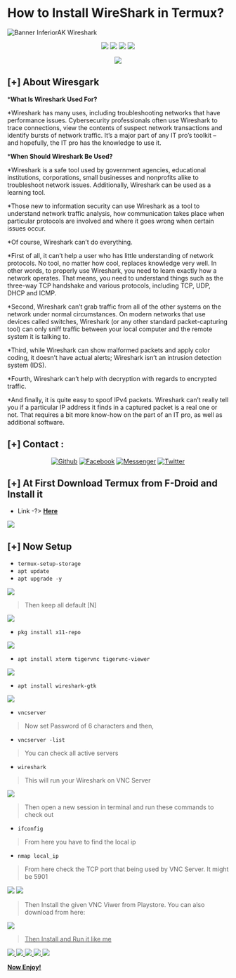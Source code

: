# How to Install WireShark in Termux?
<img src="assets/banner_wit.jpg" align="center" alt="Banner InferiorAK Wireshark">

<p align="center">
  <img src="https://img.shields.io/github/license/InferiorAK/wireshark-installation-termux?style=for-the-badge">
  <img src="https://img.shields.io/github/stars/InferiorAK/wireshark-installation-termux?style=for-the-badge">
  <img src="https://img.shields.io/github/issues/InferiorAK/wireshark-installation-termux?color=red&style=for-the-badge">
  <img src="https://img.shields.io/github/forks/InferiorAK/wireshark-installation-termux?color=teal&style=for-the-badge">
</p>
<p align="center">
  <img src="https://img.shields.io/badge/Author-InferiorAK-blue?style=flat-square">
  <!--<img src="https://hits.seeyoufarm.com/api/count/incr/badge.svg?url=https%3A%2F%2Fgithub.com%2FInferiorAK%2Fwireshark-installation-termux&title=Visitors&edge_flat=false"/></a>-->
</p>

## [+] About Wiresgark
***What Is Wireshark Used For?**

*Wireshark has many uses, including troubleshooting networks that have performance issues. Cybersecurity professionals often use Wireshark to trace connections, view the contents of suspect network transactions and identify bursts of network traffic. It’s a major part of any IT pro’s toolkit – and hopefully, the IT pro has the knowledge to use it.

***When Should Wireshark Be Used?**

*Wireshark is a safe tool used by government agencies, educational institutions, corporations, small businesses and nonprofits alike to troubleshoot network issues. Additionally, Wireshark can be used as a learning tool.

*Those new to information security can use Wireshark as a tool to understand network traffic analysis, how communication takes place when particular protocols are involved and where it goes wrong when certain issues occur.

*Of course, Wireshark can’t do everything.

*First of all, it can’t help a user who has little understanding of network protocols. No tool, no matter how cool, replaces knowledge very well. In other words, to properly use Wireshark, you need to learn exactly how a network operates. That means, you need to understand things such as the three-way TCP handshake and various protocols, including TCP, UDP, DHCP and ICMP.

*Second, Wireshark can’t grab traffic from all of the other systems on the network under normal circumstances. On modern networks that use devices called switches, Wireshark (or any other standard packet-capturing tool) can only sniff traffic between your local computer and the remote system it is talking to.

*Third, while Wireshark can show malformed packets and apply color coding, it doesn’t have actual alerts; Wireshark isn’t an intrusion detection system (IDS).

*Fourth, Wireshark can’t help with decryption with regards to encrypted traffic.

*And finally, it is quite easy to spoof  IPv4 packets. Wireshark can’t really tell you if a particular IP address it finds in a captured packet is a real one or not. That requires a bit more know-how on the part of an IT pro, as well as additional software.

## [+] Contact :
<div align=center>
 
[![Github](https://img.shields.io/badge/Github-InferiorAK-orange?style=for-the-badge&logo=github)](https://github.com/InferiorAK)
[![Facebook](https://img.shields.io/badge/Facebook-InferiorAK-red?style=for-the-badge&logo=facebook)](https://www.facebook.com/InferiorAK)
[![Messenger](https://img.shields.io/badge/Chat-Messenger-blue?style=for-the-badge&logo=messenger)](https://m.me/InferiorAK)
[![Twitter](https://img.shields.io/badge/Twitter-InferiorAK-skyblue?style=for-the-badge&logo=twitter)](https://www.twitter.com/InferiorAK)
 
</div>

## [+] At First Download Termux from F-Droid and Install it
- Link -?> <a href="https://f-droid.org/en/packages/com.termux/" target="_blank">**Here**</a>
<img src="assets/ss1.JPG">

## [+] Now Setup
- ` termux-setup-storage `
- ` apt update `
- ` apt upgrade -y `

<img src="assets/ss2.JPG">

> Then keep all default [N]

<img src="assets/ss3.JPG">

- ` pkg install x11-repo `

<img src="assets/ss4.JPG">

- ` apt install xterm tigervnc tigervnc-viewer `

<img src="assets/ss5.JPG">

- ` apt install wireshark-gtk `

<img src="assets/ss6.JPG">

- ` vncserver `
> Now set Password of 6 characters and then,

- ` vncserver -list `
> You can check all active servers

- ` wireshark `
> This will run your Wireshark on VNC Server

<img src="assets/ss7.JPG">

> Then open a new session in terminal and run these commands to check out
- ` ifconfig `
> From here you have to find the local ip

- ` nmap local_ip `
> From here check the TCP port that being used by VNC Server. It might be 5901

<img src="assets/ss8.JPG">
<img src="assets/ss9.JPG">

> Then Install the given VNC Viwer from Playstore. You can also download from here: <a href="https://github.com/InferiorAK/wireshark-installation-termux/blob/main/VNC%20Viewer_4.1.0.49169.apk">
 
<img src="assets/ss10.png">

> Then Install and Run it like me
  
<img src="assets/ss11.png">
<img src="assets/ss12.jpg">
<img src="assets/ss13.png">
<img src="assets/ss14.jpg">
<img src="assets/ss15.png">

**Now Enjoy!**
